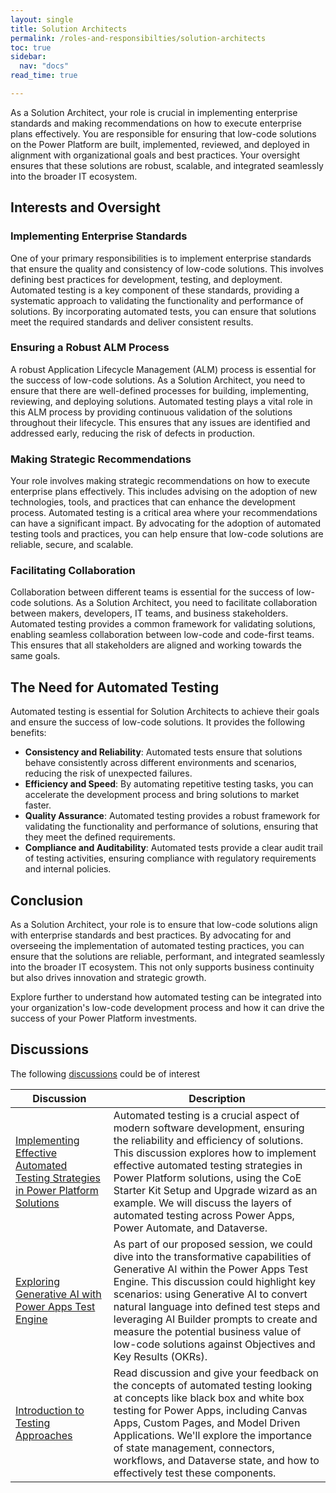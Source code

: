 ```yaml
---
layout: single
title: Solution Architects
permalink: /roles-and-responsibilties/solution-architects
toc: true
sidebar:
  nav: "docs"
read_time: true

---
```


As a Solution Architect, your role is crucial in implementing enterprise standards and making recommendations on how to execute enterprise plans effectively. You are responsible for ensuring that low-code solutions on the Power Platform are built, implemented, reviewed, and deployed in alignment with organizational goals and best practices. Your oversight ensures that these solutions are robust, scalable, and integrated seamlessly into the broader IT ecosystem.

## Interests and Oversight

### Implementing Enterprise Standards

One of your primary responsibilities is to implement enterprise standards that ensure the quality and consistency of low-code solutions. This involves defining best practices for development, testing, and deployment. Automated testing is a key component of these standards, providing a systematic approach to validating the functionality and performance of solutions. By incorporating automated tests, you can ensure that solutions meet the required standards and deliver consistent results.

### Ensuring a Robust ALM Process

A robust Application Lifecycle Management (ALM) process is essential for the success of low-code solutions. As a Solution Architect, you need to ensure that there are well-defined processes for building, implementing, reviewing, and deploying solutions. Automated testing plays a vital role in this ALM process by providing continuous validation of the solutions throughout their lifecycle. This ensures that any issues are identified and addressed early, reducing the risk of defects in production.

### Making Strategic Recommendations

Your role involves making strategic recommendations on how to execute enterprise plans effectively. This includes advising on the adoption of new technologies, tools, and practices that can enhance the development process. Automated testing is a critical area where your recommendations can have a significant impact. By advocating for the adoption of automated testing tools and practices, you can help ensure that low-code solutions are reliable, secure, and scalable.

### Facilitating Collaboration

Collaboration between different teams is essential for the success of low-code solutions. As a Solution Architect, you need to facilitate collaboration between makers, developers, IT teams, and business stakeholders. Automated testing provides a common framework for validating solutions, enabling seamless collaboration between low-code and code-first teams. This ensures that all stakeholders are aligned and working towards the same goals.

## The Need for Automated Testing

Automated testing is essential for Solution Architects to achieve their goals and ensure the success of low-code solutions. It provides the following benefits:

- **Consistency and Reliability**: Automated tests ensure that solutions behave consistently across different environments and scenarios, reducing the risk of unexpected failures.
- **Efficiency and Speed**: By automating repetitive testing tasks, you can accelerate the development process and bring solutions to market faster.
- **Quality Assurance**: Automated testing provides a robust framework for validating the functionality and performance of solutions, ensuring that they meet the defined requirements.
- **Compliance and Auditability**: Automated tests provide a clear audit trail of testing activities, ensuring compliance with regulatory requirements and internal policies.

## Conclusion

As a Solution Architect, your role is to ensure that low-code solutions align with enterprise standards and best practices. By advocating for and overseeing the implementation of automated testing practices, you can ensure that the solutions are reliable, performant, and integrated seamlessly into the broader IT ecosystem. This not only supports business continuity but also drives innovation and strategic growth.

Explore further to understand how automated testing can be integrated into your organization's low-code development process and how it can drive the success of your Power Platform investments.

## Discussions

The following [discussions](../discussion/) could be of interest

| Discussion | Description |
|------------|-------------|
[Implementing Effective Automated Testing Strategies in Power Platform Solutions](../discussion/implementing-effective-automated-testing-strategies-in-power-platform-solutions) | Automated testing is a crucial aspect of modern software development, ensuring the reliability and efficiency of solutions. This discussion explores how to implement effective automated testing strategies in Power Platform solutions, using the CoE Starter Kit Setup and Upgrade wizard as an example. We will discuss the layers of automated testing across Power Apps, Power Automate, and Dataverse. | [Link](https://github.com/Grant-Archibald-MS/powerfuldev-testing/issues/6)
| [Exploring Generative AI with Power Apps Test Engine](/powerfuldev-testing/discussion/generative-ai) | As part of our proposed session, we could dive into the transformative capabilities of Generative AI within the Power Apps Test Engine. This discussion could highlight key scenarios: using Generative AI to convert natural language into defined test steps and leveraging AI Builder prompts to create and measure the potential business value of low-code solutions against Objectives and Key Results (OKRs). | [Link](https://github.com/Grant-Archibald-MS/powerfuldev-testing/issues/7)
[Introduction to Testing Approaches](/powerfuldev-testing/discussion/introduction-to-testing-approaches) | Read discussion and give your feedback on the concepts of automated testing looking at concepts like black box and white box testing for Power Apps, including Canvas Apps, Custom Pages, and Model Driven Applications. We'll explore the importance of state management, connectors, workflows, and Dataverse state, and how to effectively test these components. | [Link](https://github.com/Grant-Archibald-MS/powerfuldev-testing/issues/4)
